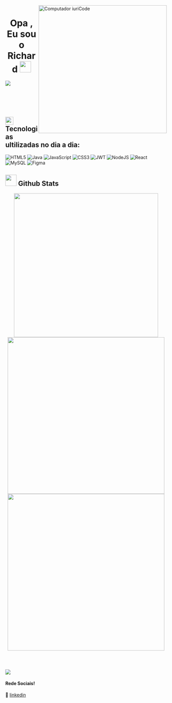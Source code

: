 <img src="https://raw.githubusercontent.com/MicaelliMedeiros/micaellimedeiros/master/image/computer-illustration.png" min-width="400px" max-width="400px" width="400px" align="right" alt="Computador iuriCode">

<div align="left">
<h1 align="center"><b>Opa , Eu sou o Richard </b><img src="https://media.giphy.com/media/hvRJCLFzcasrR4ia7z/giphy.gif" width="35"></h1>

<img src="https://readme-typing-svg.herokuapp.com?font=Fira+Code&pause=1000&color=500CF7&center=true&width=445&lines=Apaixonado+por+Programa%C3%A7%C3%A3o;Estudando+o+Ecossistema+JavaScript;An%C3%A1lise+e+Desenvolvimento+de+Sistemas"/>
</div>

</br>
</br>
</br>
</br>


## <img src="https://media2.giphy.com/media/QssGEmpkyEOhBCb7e1/giphy.gif?cid=ecf05e47a0n3gi1bfqntqmob8g9aid1oyj2wr3ds3mg700bl&rid=giphy.gif" width ="25"> Tecnologias ultilizadas no dia a dia:
![HTML5](https://img.shields.io/badge/html5-%23E34F26.svg?style=for-the-badge&logo=html5&logoColor=white) ![Java](https://img.shields.io/badge/java-%23ED8B00.svg?style=for-the-badge&logo=java&logoColor=white) ![JavaScript](https://img.shields.io/badge/javascript-%23323330.svg?style=for-the-badge&logo=javascript&logoColor=%23F7DF1E) ![CSS3](https://img.shields.io/badge/css3-%231572B6.svg?style=for-the-badge&logo=css3&logoColor=white)  ![JWT](https://img.shields.io/badge/JWT-black?style=for-the-badge&logo=JSON%20web%20tokens) ![NodeJS](https://img.shields.io/badge/node.js-6DA55F?style=for-the-badge&logo=node.js&logoColor=white) ![React](https://img.shields.io/badge/react-%2320232a.svg?style=for-the-badge&logo=react&logoColor=%2361DAFB) ![MySQL](https://img.shields.io/badge/mysql-%2300f.svg?style=for-the-badge&logo=mysql&logoColor=white)	![Figma](https://img.shields.io/badge/figma-%23F24E1E.svg?style=for-the-badge&logo=figma&logoColor=white) 
## <img src="https://media.giphy.com/media/iY8CRBdQXODJSCERIr/giphy.gif" width="35"><b> Github Stats </b>

<div align="center">

<a href="https://github.com/stocaline/">
  <img src="https://github-readme-stats.vercel.app/api?username=stocaline&theme=algolia&hide_border=false&include_all_commits=false&count_private=false" width="450"/>
  <img src="https://github-readme-streak-stats.herokuapp.com/?user=stocaline&theme=algolia&hide_border=false" width="490"/>
  <img src="https://github-readme-stats.vercel.app/api/top-langs/?username=stocaline&theme=algolia&hide_border=false&include_all_commits=false&count_private=false&layout=compact" width="490"/>

</a>
</div>

![]()


[linkedin]: https://www.linkedin.com/in/richard-de-souza-bercheli-348309188/
<br>

<img src="https://user-images.githubusercontent.com/73097560/115834477-dbab4500-a447-11eb-908a-139a6edaec5c.gif">

#### Rede Sociais!

👔 [linkedin][linkedin]
